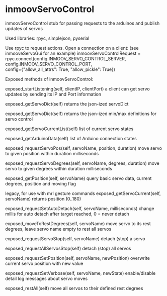 # inmoovServoControl
inmoovServoControl stub for passing requests to the arduinos and publish updates of servos

Used libraries:
rpyc, simplejson, pyserial

Use rpyc to request actions.
Open a connection on a client: (see inmooveServoGui for an example)
inmoovServoControlRequest = rpyc.connect(config.INMOOV_SERVO_CONTROL_SERVER, config.INMOOV_SERVO_CONTROL_PORT, \
                                 config={"allow_all_attrs": True, "allow_pickle": True})

Exposed methods of inmoovServoControl:

exposed_startListening(self, clientIP, clientPort)
  a client can get servo updates by sending its IP and Port information
  
exposed_getServoDict(self)
  returns the json-ized servoDict

exposed_getServoDict(self)
  returns the json-ized min/max definitions for servo control
  
exposed_getServoCurrentList(self)
  list of current servo states

exposed_getArduinoData(self)
  list of Arduino connection states

exposed_requestServoPos(self, servoName, position, duration)
  move servo to given position within duration milliseconds
  
exposed_requestServoDegrees(self, servoName, degrees, duration)
  move servo to given degrees within duration milliseconds

exposed_getPosition(self, servoName)
  query basic servo data, current degrees, position and moving flag

legacy, for use with mrl gesture commands
exposed_getServoCurrent(self, servoName)
  returns position (0..180)

exposed_requestSetAutoDetach(self, servoName, milliseconds)
  change millis for auto detach after target reached, 0 = never detach

exposed_moveToRestDegrees(self, servoName)
  move servo to its rest degrees, leave servo name empty to rest all servos

exposed_requestServoStop(self, servoName)
  detach (stop) a servo

exposed_requestAllServosStop(self)
  detach (stop) all servos
  
exposed_requestSetPosition(self, servoName, newPosition)
  overwrite current servo position with new value

exposed_requestSetVerbose(self, servoName, newState)
  enable/disable detail log messages about servo moves

exposed_restAll(self)
  move all servos to their defined rest degrees

